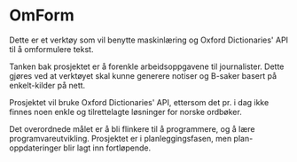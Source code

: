 # OmForm

Dette er et verktøy som vil benytte maskinlæring og Oxford Dictionaries' API til å omformulere tekst.

Tanken bak prosjektet er å forenkle arbeidsoppgavene til journalister. Dette gjøres ved at verktøyet skal kunne generere notiser
og B-saker basert på enkelt-kilder på nett.

Prosjektet vil bruke Oxford Dictionaries' API, ettersom det pr. i dag ikke finnes noen enkle og tilrettelagte løsninger for norske ordbøker.

Det overordnede målet er å bli flinkere til å programmere, og å lære programvareutvikling. Prosjektet er i planleggingsfasen, men plan-oppdateringer blir lagt inn fortløpende.

